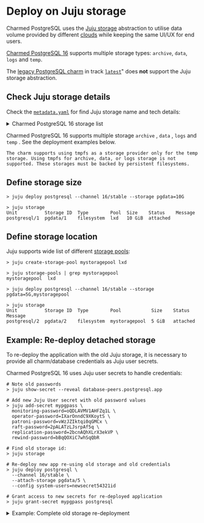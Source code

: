 # Deploy on Juju storage

Charmed PostgreSQL uses the [Juju storage](https://documentation.ubuntu.com/juju/3.6/reference/storage/) abstraction to utilise data volume provided by different [clouds](https://documentation.ubuntu.com/juju/3.6/reference/cloud/#cloud) while keeping the same UI/UX for end users.

[Charmed PostgreSQL 16](https://charmhub.io/postgresql?channel=16/stable) supports multiple storage types: `archive`, `data`, `logs` and `temp`.

The [legacy PostgreSQL charm](/explanation/legacy-charm) in track [`latest`](https://charmhub.io/postgresql?channel=latest/stable)" does **not** support the Juju storage abstraction.

## Check Juju storage details

Check the [`metadata.yaml`](https://github.com/canonical/postgresql-operator/blob/16/edge/metadata.yaml) for find Juju storage name and tech details:

<details><summary>Charmed PostgreSQL 16 storage list</summary>

```text
storage:
  archive:
    type: filesystem
    location: /var/snap/charmed-postgresql/common/data/archive
  data:
    type: filesystem
    location: /var/snap/charmed-postgresql/common/var/lib/postgresql
  logs:
    type: filesystem
    location: /var/snap/charmed-postgresql/common/data/logs
  temp:
    type: filesystem
    location: /var/snap/charmed-postgresql/common/data/temp
```
</details>

Charmed PostgreSQL 16 supports multiple storage `archive` , `data` , `logs` and `temp` . See the deployment examples below.

```{warning}
The charm supports using tmpfs as a storage provider only for the temp storage. Using tmpfs for archive, data, or logs storage is not supported. These storages must be backed by persistent filesystems.
```

## Define storage size

```text
> juju deploy postgresql --channel 16/stable --storage pgdata=10G

> juju storage
Unit          Storage ID  Type        Pool  Size    Status    Message
postgresql/1  pgdata/1    filesystem  lxd   10 GiB  attached  
```

## Define storage location

Juju supports wide list of different [storage pools](https://bobcares.com/blog/lxd-create-storage-pool/):

```text
> juju create-storage-pool mystoragepool lxd

> juju storage-pools | grep mystoragepool
mystoragepool  lxd       

> juju deploy postgresql --channel 16/stable --storage pgdata=5G,mystoragepool

> juju storage
Unit          Storage ID  Type        Pool           Size    Status    Message
postgresql/2  pgdata/2    filesystem  mystoragepool  5 GiB   attached  
```

## Example: Re-deploy detached storage

To re-deploy the application with the old Juju storage, it is necessary to provide all charm/database credentials as Juju user secrets. 

Charmed PostgreSQL 16 uses Juju user secrets to handle credentials:
<!--TODO: separate commands-->

```text
# Note old passwords
> juju show-secret --reveal database-peers.postgresql.app

# Add new Juju User secret with old password values
> juju add-secret mypgpass \
  monitoring-password=oQDLAVMV1AHFZq1L \
  operator-password=IXarOnndC9XKoytS \
  patroni-password=vWzJZIktqi0qGMCx \
  raft-password=2pALATzLJsrpAf5q \
  replication-password=2bcnAQhXLrX3ekVP \
  rewind-password=bBqQOXiC7whSqQbR

# Find old storage id:
> juju storage

# Re-deploy new app re-using old storage and old credentials
> juju deploy postgresql \
  --channel 16/stable \
  --attach-storage pgdata/5 \
  --config system-users=newsecret54321id

# Grant access to new secrets for re-deployed application
> juju grant-secret mypgpass postgresql
```

<details><summary>Example: Complete old storage re-deployment</summary>

Prepare the test data to restore later:
```text
# Add a new model
> juju add-model teststorage

# Deploy the new postgresql to dump storage with credentials
> juju deploy postgresql --channel 16/stable --storage pgdata=5Gcompleted
Deployed "postgresql" from charm-hub charm "postgresql", revision 613 in channel 16/stable on ubuntu@24.04/stable

# Wait for deployment completed:
> juju status
...
Unit           Workload  Agent  Machine  Public address  Ports     Message
postgresql/0*  active    idle   0        10.189.210.99   5432/tcp  Primary

# Reveal the Juju secrets for the simpliest DB access:
> juju show-secret --reveal database-peers.postgresql.app
d09v83poie738j7af4n0:
  revision: 2
  checksum: 9e28910800d4dd94cd655d5d5f49a9bb7e4b7fbf6dde232328e4f6734c7bdf84
  owner: postgresql
  label: database-peers.postgresql.app
  created: 2025-05-01T22:22:07Z
  updated: 2025-05-01T22:22:10Z
  content:
    monitoring-password: 6inFApK8IyJuJ6LG
    operator-password: I8mkza6vIhD2w1Rh
    patroni-password: JAYSlB3mQXi9g4fc
    raft-password: eFWUOCYb1lIOpGuM
    replication-password: SFBx8OL9XxXiWwcC
    rewind-password: 92xT4yTniiG7OEch

# Create a test data
> PGPASSWORD=I8mkza6vIhD2w1Rh psql -h 10.189.210.99 -U operator -d postgres -c "create table a (id int);"                                                                              
CREATE TABLE
> PGPASSWORD=I8mkza6vIhD2w1Rh psql -h 10.189.210.99 -U operator -d postgres -c "\d"
        List of relations
 Schema | Name | Type  |  Owner   
--------+------+-------+----------
 public | a    | table | operator
(1 row)

# Check the storage status
> juju storage
Unit          Storage ID  Type        Pool  Size     Status    Message
postgresql/0  pgdata/0    filesystem  lxd   5.0 GiB  attached  

# Remove the old application keeping the storage:
> juju remove-application postgresql --destroy-storage=false
WARNING This command will perform the following actions:
will remove application postgresql
- will remove unit postgresql/0
- will detach storage pgdata/0
Continue [y/N]? y

# Check the status (app and secrets are gone, but storage stays):
> juju status
Model        Controller  Cloud/Region         Version  SLA          Timestamp
teststorage  lxd         localhost/localhost  3.6.5    unsupported  00:28:44+02:00

Model "admin/teststorage" is empty.

> juju secrets
ID  Name  Owner  Rotation  Revision  Last updated

> juju storage
Unit  Storage ID  Type        Pool  Size     Status    Message
      pgdata/0    filesystem  lxd   5.0 GiB  detached  
```

Re-deploy the postgresql application reusing storage `pgdata/0 `:
```text
# Create a new Juju User secret
> juju add-secret mypgpass \
    monitoring-password=6inFApK8IyJuJ6LG \
    operator-password=I8mkza6vIhD2w1Rh \
    patroni-password=JAYSlB3mQXi9g4fc \
    raft-password=eFWUOCYb1lIOpGuM \
    replication-password=SFBx8OL9XxXiWwcC \
    rewind-password=92xT4yTniiG7OEch
secret:d09vcn1oie738j7af4ng

# Re-deploy app with old storage and old passwords
> juju deploy postgresql \
  --channel 16/stable \
  --attach-storage pgdata/0 \
  --config system-users=d09vcn1oie738j7af4ng
Deployed "postgresql" from charm-hub charm "postgresql", revision 613 in channel 16/stable on ubuntu@24.04/stable

# Grant new application access to manually created Juju User secret
> juju grant-secret mypgpass postgresql

# Wait for deployment 
> juju status
...
Unit           Workload  Agent  Machine  Public address  Ports     Message
postgresql/1*  active    idle   1        10.189.210.179  5432/tcp  Primary# Check the old data access once deployment completed (use new App IP!):
> PGPASSWORD=I8mkza6vIhD2w1Rh psql -h 10.189.210.179 -U operator -d postgres -c "\d"
        List of relations
 Schema | Name | Type  |  Owner   
--------+------+-------+----------
 public | a    | table | operator
(1 row)

# Old storage re-used:
> juju storage
Unit          Storage ID  Type        Pool  Size     Status    Message
postgresql/1  pgdata/0    filesystem  lxd   5.0 GiB  attached  
```
</details>

